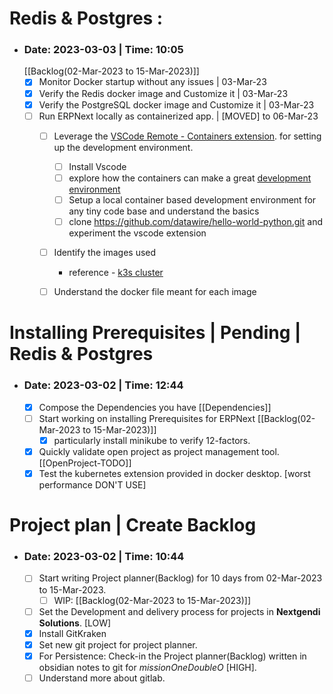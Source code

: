 # Redis & Postgres : 
- ### Date: 2023-03-03 | Time: 10:05 
	[[Backlog(02-Mar-2023 to 15-Mar-2023)]] 
	- [x] Monitor Docker startup without any issues | 03-Mar-23
	- [x] Verify the Redis docker image and Customize it | 03-Mar-23
	- [x] Verify the PostgreSQL docker image and Customize it | 03-Mar-23
	- [ ] Run ERPNext locally as containerized app. | [MOVED] to 06-Mar-23
		- [ ] Leverage the [VSCode Remote - Containers extension](https://marketplace.visualstudio.com/items?itemName=ms-vscode-remote.remote-containers). for setting up the development environment.
			- [ ] Install Vscode
			- [ ] explore how the containers can make a great [development environment](https://code.visualstudio.com/docs/devcontainers/containers)
			- [ ] Setup a local container based development environment for any tiny code base and understand the basics
			- [ ] clone https://github.com/datawire/hello-world-python.git and experiment the vscode extension
		- [ ] Identify the images used
			- reference - [k3s cluster](https://verystrongfingers.github.io/erpnext/2021/02/11/erpnext-k3s.html)
		- [ ] Understand the docker file meant for each image


# Installing Prerequisites | Pending | Redis & Postgres
- ### Date: 2023-03-02 | Time: 12:44 
	- [x] Compose the Dependencies you have [[Dependencies]]
	- [ ] Start working on installing Prerequisites for ERPNext [[Backlog(02-Mar-2023 to 15-Mar-2023)]]  
		- [x] particularly install minikube to verify 12-factors.
	- [x]  Quickly validate open project as project management tool. [[OpenProject-TODO]]
	- [x] Test the kubernetes extension provided in docker desktop. [worst performance DON'T USE]
# Project plan |  Create Backlog
- ### Date: 2023-03-02 | Time: 10:44 
	- [ ] Start writing Project planner(Backlog) for 10 days from 02-Mar-2023 to 15-Mar-2023.
		- [ ] WIP: [[Backlog(02-Mar-2023 to 15-Mar-2023)]]
	- [ ] Set the Development and delivery process for projects in **Nextgendi Solutions**. [LOW]
	- [x] Install GitKraken
	- [x] Set new git project for project planner.
	- [x] For Persistence: Check-in the Project planner(Backlog) written in obsidian notes to git for *missionOneDoubleO* [HIGH].
	- [ ] Understand more about gitlab.